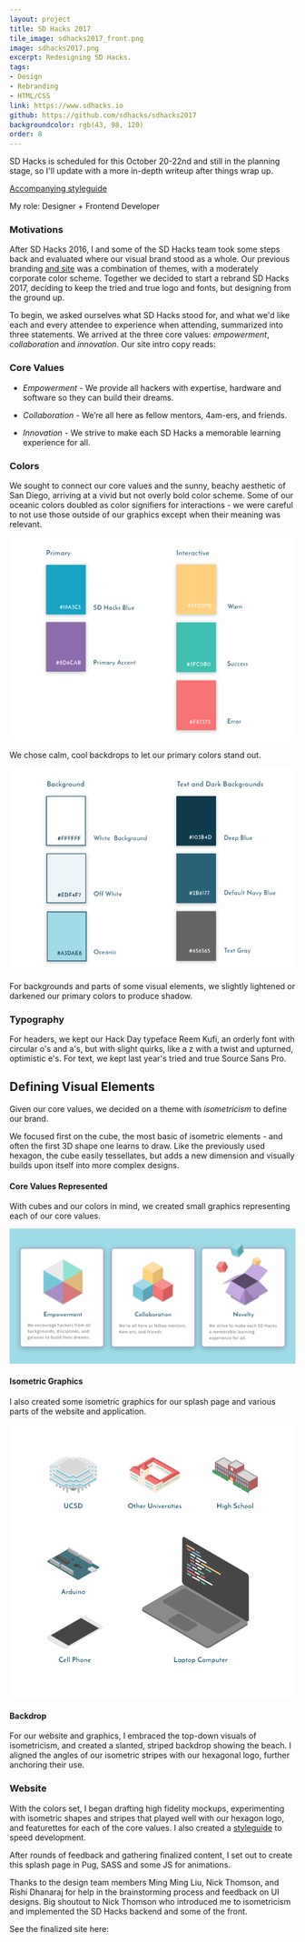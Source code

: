 ```yaml
---
layout: project
title: SD Hacks 2017
tile_image: sdhacks2017_front.png
image: sdhacks2017.png
excerpt: Redesigning SD Hacks.
tags: 
- Design
- Rebranding
- HTML/CSS
link: https://www.sdhacks.io
github: https://github.com/sdhacks/sdhacks2017
backgroundcolor: rgb(43, 98, 120)
order: 8
---
```

SD Hacks is scheduled for this October 20-22nd and still in the planning stage, so I'll update with a more in-depth writeup after things wrap up.

[Accompanying styleguide](https://invis.io/HZCT92XR5#/246860480_Styleguide)

My role: Designer + Frontend Developer

### Motivations

After SD Hacks 2016, I and some of the SD Hacks team took some steps back and evaluated where our visual brand stood as a whole. Our previous branding [and site](http://2016.sdhacks.io/) was a combination of themes, with a moderately corporate color scheme. Together we decided to start a rebrand SD Hacks 2017, deciding to keep the tried and true logo and fonts, but designing from the ground up.

To begin, we asked ourselves what SD Hacks stood for, and what we'd like each and every attendee to experience when attending, summarized into three statements. We arrived at the three core values: *empowerment*, *collaboration* and *innovation*. Our site intro copy reads:

### Core Values

* *Empowerment* - We provide all hackers with expertise, hardware and software so they can build their dreams.

* *Collaboration* - We’re all here as fellow mentors, 4am-ers, and friends.

* *Innovation* - We strive to make each SD Hacks a memorable learning experience for all.

### Colors
We sought to connect our core values and the sunny, beachy aesthetic of San Diego, arriving at a vivid but not overly bold color scheme. Some of our oceanic colors doubled as color signifiers for interactions - we were careful to not use those outside of our graphics except when their meaning was relevant.

![Primary Colors](/public/images/sdhacks2017_colors_primary.png)

We chose calm, cool backdrops to let our primary colors stand out.

![Background Colors](/public/images/sdhacks2017_colors_background.png)

For backgrounds and parts of some visual elements, we slightly lightened or darkened our primary colors to produce shadow. 

### Typography
For headers, we kept our Hack Day typeface Reem Kufi, an orderly font with circular o's and a's, but with slight quirks, like a z with a twist and upturned, optimistic e's. For text, we kept last year's tried and true Source Sans Pro.

## Defining Visual Elements
Given our core values, we decided on a theme with *isometricism* to define our brand. 

We focused first on the cube, the most basic of isometric elements - and often the first 3D shape one learns to draw. Like the previously used hexagon, the cube easily tessellates, but adds a new dimension and visually builds upon itself into more complex designs. 

#### Core Values Represented
With cubes and our colors in mind, we created small graphics representing each of our core values.

![Core Values](/public/images/sdhacks2017_cards.png)

#### Isometric Graphics
I also created some isometric graphics for our splash page and various parts of the website and application.

![Graphics](/public/images/sdhacks2017_graphics.png)

#### Backdrop
For our website and graphics, I embraced the top-down visuals of isometricism, and created a slanted, striped backdrop showing the beach. I aligned the angles of our isometric stripes with our hexagonal logo, further anchoring their use.

### Website

With the colors set, I began drafting high fidelity mockups, experimenting with isometric shapes and stripes that played well with our hexagon logo, and featurettes for each of the core values. I also created a [styleguide](https://invis.io/HZCT92XR5#/246860480_Styleguide) to speed development.

After rounds of feedback and gathering finalized content, I set out to create this splash page in Pug, SASS and some JS for animations.

Thanks to the design team members Ming Ming Liu, Nick Thomson, and Rishi Dhanaraj for help in the brainstorming process and feedback on UI designs. Big shoutout to Nick Thomson who introduced me to isometricism and implemented the SD Hacks backend and some of the front.

See the finalized site here: